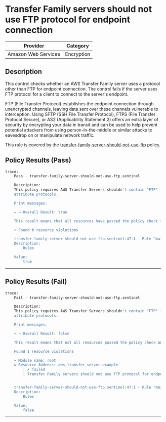 # Transfer Family servers should not use FTP protocol for endpoint connection

| Provider            |   Category   |
| ------------------- | -----------  |
| Amazon Web Services |  Encryption  |

## Description

This control checks whether an AWS Transfer Family server uses a protocol other than FTP for endpoint connection. The control fails if the server uses FTP protocol for a client to connect to the server's endpoint.

FTP (File Transfer Protocol) establishes the endpoint connection through unencrypted channels, leaving data sent over these channels vulnerable to interception. Using SFTP (SSH File Transfer Protocol), FTPS (File Transfer Protocol Secure), or AS2 (Applicability Statement 2) offers an extra layer of security by encrypting your data in transit and can be used to help prevent potential attackers from using person-in-the-middle or similar attacks to eavesdrop on or manipulate network traffic.

This rule is covered by the [transfer-family-server-should-not-use-ftp](https://github.com/hashicorp/policy-library-FSBP-Policy-Set-for-AWS-Terraform/blob/main/policies/transfer/transfer-family-server-should-not-use-ftp.sentinel) policy.

## Policy Results (Pass)

```bash
trace:
    Pass - transfer-family-server-should-not-use-ftp.sentinel

    Description:
    This policy requires AWS Transfer Servers shouldn't contain "FTP" for the
    attribute protocols.

    Print messages:

    → → Overall Result: true

    This result means that all resources have passed the policy check for the policy transfer-family-server-should-not-use-ftp.

    ✓ Found 0 resource violations

    transfer-family-server-should-not-use-ftp.sentinel:47:1 - Rule "main"
    Description:
        Rules

    Value:
        true
```

---

## Policy Results (Fail)

```bash
trace:
    Fail - transfer-family-server-should-not-use-ftp.sentinel

    Description:
    This policy requires AWS Transfer Servers shouldn't contain "FTP" for the
    attribute protocols.

    Print messages:

    → → Overall Result: false

    This result means that not all resources passed the policy check and the protected behavior is not allowed for the policy transfer-family-server-should-not-use-ftp.

    Found 1 resource violations

    → Module name: root
    ↳ Resource Address: aws_transfer_server.example
        | ✗ failed
        | Transfer Family servers should not use FTP protocol for endpoint connection. For more information, Refer to https://docs.aws.amazon.com/securityhub/latest/userguide/transfer-controls.html#transfer-2 for more details.


    transfer-family-server-should-not-use-ftp.sentinel:47:1 - Rule "main"
    Description:
        Rules

    Value:
        false
```

---
